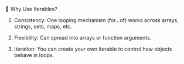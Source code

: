 🔹 Why Use Iterables?

1. Consistency: One looping mechanism (for...of) works across arrays, strings, sets, maps, etc.

2. Flexibility: Can spread into arrays or function arguments.

3. Iteration: You can create your own iterable to control how objects behave in loops.